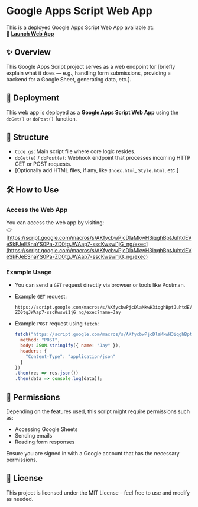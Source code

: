 # Google Apps Script Web App

This is a deployed Google Apps Script Web App available at:  
📎 **[Launch Web App](https://script.google.com/macros/s/AKfycbwPjcDlaMkwH3iqghBptJuhtdEVeSkFJeESnaYS0Pa-ZD0tgJWAap7-sscKwswi1jG_ng/exec)**

## ✨ Overview

This Google Apps Script project serves as a web endpoint for [briefly explain what it does — e.g., handling form submissions, providing a backend for a Google Sheet, generating data, etc.].

## 🚀 Deployment

This web app is deployed as a **Google Apps Script Web App** using the `doGet()` or `doPost()` function.

## 📂 Structure

- `Code.gs`: Main script file where core logic resides.
- `doGet(e)` / `doPost(e)`: Webhook endpoint that processes incoming HTTP GET or POST requests.
- [Optionally add HTML files, if any, like `Index.html`, `Style.html`, etc.]

## 🛠️ How to Use

### Access the Web App

You can access the web app by visiting:  
👉 [https://script.google.com/macros/s/AKfycbwPjcDlaMkwH3iqghBptJuhtdEVeSkFJeESnaYS0Pa-ZD0tgJWAap7-sscKwswi1jG_ng/exec](https://script.google.com/macros/s/AKfycbwPjcDlaMkwH3iqghBptJuhtdEVeSkFJeESnaYS0Pa-ZD0tgJWAap7-sscKwswi1jG_ng/exec)

### Example Usage

- You can send a `GET` request directly via browser or tools like Postman.
- Example `GET` request:
  ```
  https://script.google.com/macros/s/AKfycbwPjcDlaMkwH3iqghBptJuhtdEVeSkFJeESnaYS0Pa-ZD0tgJWAap7-sscKwswi1jG_ng/exec?name=Jay
  ```

- Example `POST` request using `fetch`:
  ```javascript
  fetch("https://script.google.com/macros/s/AKfycbwPjcDlaMkwH3iqghBptJuhtdEVeSkFJeESnaYS0Pa-ZD0tgJWAap7-sscKwswi1jG_ng/exec", {
    method: "POST",
    body: JSON.stringify({ name: "Jay" }),
    headers: {
      "Content-Type": "application/json"
    }
  })
  .then(res => res.json())
  .then(data => console.log(data));
  ```

## 🔐 Permissions

Depending on the features used, this script might require permissions such as:
- Accessing Google Sheets
- Sending emails
- Reading form responses

Ensure you are signed in with a Google account that has the necessary permissions.

## 📜 License

This project is licensed under the MIT License – feel free to use and modify as needed.

